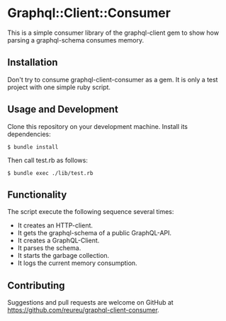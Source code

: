 # Graphql::Client::Consumer
This is a simple consumer library of the graphql-client gem to show how parsing a graphql-schema consumes memory.

## Installation
Don't try to consume graphql-client-consumer as a gem. It is only a test project with one simple ruby script.

## Usage and Development
Clone this repository on your development machine.
Install its dependencies:

    $ bundle install

Then call test.rb as follows:

    $ bundle exec ./lib/test.rb

## Functionality
The script execute the following sequence several times:
* It creates an HTTP-client.
* It gets the graphql-schema of a public GraphQL-API.
* It creates a GraphQL-Client.
* It parses the schema.
* It starts the garbage collection.
* It logs the current memory consumption.

## Contributing
Suggestions and pull requests are welcome on GitHub at https://github.com/reureu/graphql-client-consumer.

